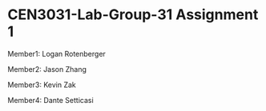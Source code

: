 # CEN3031-Lab-Group-31 Assignment 1

Member1: Logan Rotenberger

Member2: Jason Zhang

Member3: Kevin Zak

Member4: Dante Setticasi

